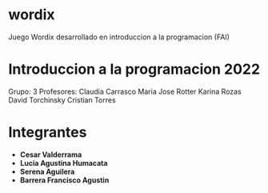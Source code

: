# wordix
Juego Wordix desarrollado en introduccion a la programacion (FAI)

# Introduccion a la programacion 2022
Grupo: 3
Profesores: 
Claudia Carrasco
Maria Jose Rotter 
Karina Rozas 
David Torchinsky
Cristian Torres 

# Integrantes 
- **Cesar Valderrama** 
- **Lucia Agustina Humacata** 
- **Serena Aguilera**
- **Barrera Francisco Agustin**
